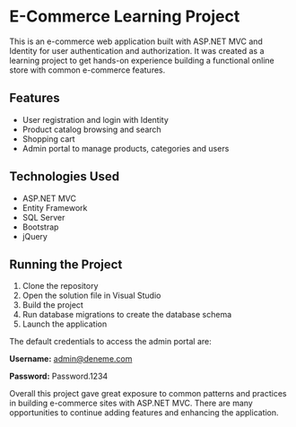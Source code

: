 
# E-Commerce Learning Project

This is an e-commerce web application built with ASP.NET MVC and Identity for user authentication and authorization. It was created as a learning project to get hands-on experience building a functional online store with common e-commerce features.

## Features

- User registration and login with Identity
- Product catalog browsing and search 
- Shopping cart 
- Admin portal to manage products, categories and users

## Technologies Used

- ASP.NET MVC
- Entity Framework
- SQL Server
- Bootstrap
- jQuery

## Running the Project

1. Clone the repository
2. Open the solution file in Visual Studio
3. Build the project 
4. Run database migrations to create the database schema
5. Launch the application

The default credentials to access the admin portal are:

**Username:** admin@deneme.com

**Password:** Password.1234



Overall this project gave great exposure to common patterns and practices in building e-commerce sites with ASP.NET MVC. There are many opportunities to continue adding features and enhancing the application.
